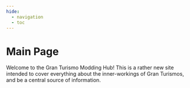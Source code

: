 ```yaml
---
hide:
  - navigation
  - toc
---
```



# Main Page

Welcome to the Gran Turismo Modding Hub! This is a rather new site intended to cover everything about the inner-workings of Gran Turismos, and be a central source of information.

